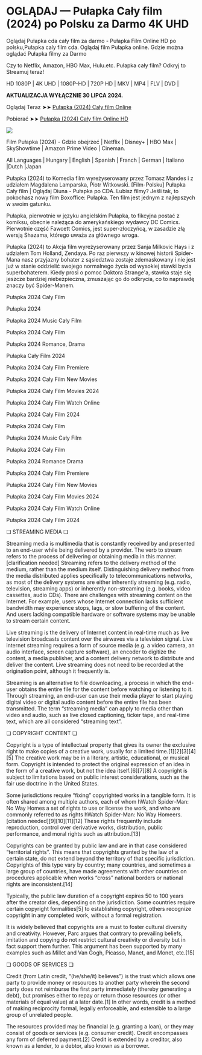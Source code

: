 # OGLĄDAJ — Pułapka Cały film (2024) po Polsku za Darmo 4K UHD

Oglądaj Pułapka cda cały film za darmo - Pułapka Film Online HD po polsku,Pułapka caly film cda. Oglądaj film Pułapka online. Gdzie można oglądać Pułapka filmy za Darmo

Czy to Netflix, Amazon, HBO Max, Hulu.etc. Pułapka cały film? Odkryj to Streamuj teraz!

HD 1080P | 4K UHD | 1080P-HD | 720P HD | MKV | MP4 | FLV | DVD |

**AKTUALIZACJA WYŁĄCZNIE 30 LIPCA 2024.**

Oglądaj Teraz ➤➤ [Pułapka (2024) Cały film Online](https://weflix.cloud/movie/1032823/trap.html?github)

Pobierać ➤➤ [Pułapka (2024) Cały film Online HD](https://weflix.cloud/movie/1032823/trap.html?github)

<p dir="auto"><a href="https://weflix.cloud/movie/1032823/trap.html?github" rel="nofollow"><img src="https://camo.githubusercontent.com/917e6ed5c302499242165dcc02bdbce85c075fd21b35918eb9c0b771855261b8/68747470733a2f2f7374617469632e7769787374617469632e636f6d2f6d656469612f6232343966395f61646163386637306662336634356238383639313639366337376465313866337e6d76322e676966" style="max-width: 100%;"></a>
<span>
<a href="https://weflix.cloud/movie/1032823/trap.html?github" rel="nofollow">
</a></span></p>

Film Pułapka (2024) - Gdzie obejrzeć | Netflix | Disney+ | HBO Max | SkyShowtime | Amazon Prime Video | Cineman.

All Languages | Hungary | English | Spanish | Franch | German | Italiano |Dutch |Japan

Pułapka (2024) to Komedia film wyreżyserowany przez Tomasz Mandes i z udziałem Magdalena Lamparska, Piotr Witkowski. [Film-Polsku] Pułapka Cały film | Oglądaj Diuna - Pułapka po CDA. Lubisz filmy? Jeśli tak, to pokochasz nowy film Boxoffice: Pułapka. Ten film jest jednym z najlepszych w swoim gatunku.

Pułapka, pierwotnie w języku angielskim Pułapka, to fikcyjna postać z komiksu, obecnie należąca do amerykańskiego wydawcy DC Comics. Pierwotnie część Fawcett Comics, jest super-złoczyńcą, w zasadzie złą wersją Shazama, którego uważa za głównego wroga.

Pułapka (2024) to Akcja film wyreżyserowany przez Sanja Milkovic Hays i z udziałem Tom Holland, Zendaya. Po raz pierwszy w kinowej historii Spider-Mana nasz przyjazny bohater z sąsiedztwa zostaje zdemaskowany i nie jest już w stanie oddzielić swojego normalnego życia od wysokiej stawki bycia superbohaterem. Kiedy prosi o pomoc Doktora Strange'a, stawka staje się jeszcze bardziej niebezpieczna, zmuszając go do odkrycia, co to naprawdę znaczy być Spider-Manem.

Pułapka 2024 Cały Film

Pułapka 2024

Pułapka 2024 Music Cały Film

Pułapka 2024 Cały Film

Pułapka 2024 Romance, Drama

Pułapka Cały Film 2024

Pułapka 2024 Cały Film Premiere

Pułapka 2024 Cały Film New Movies

Pułapka 2024 Cały Film Movies 2024

Pułapka 2024 Cały Film Watch Online

Pułapka 2024 Cały Film 2024

Pułapka 2024 Cały Film

Pułapka 2024 Music Cały Film

Pułapka 2024 Cały Film

Pułapka 2024 Romance Drama

Pułapka 2024 Cały Film Premiere

Pułapka 2024 Cały Film New Movies

Pułapka 2024 Cały Film Movies 2024

Pułapka 2024 Cały Film Watch Online

Pułapka 2024 Cały Film 2024

❏ STREAMING MEDIA ❏

Streaming media is multimedia that is constantly received by and presented to an end-user while being delivered by a provider. The verb to stream refers to the process of delivering or obtaining media in this manner.[clarification needed] Streaming refers to the delivery method of the medium, rather than the medium itself. Distinguishing delivery method from the media distributed applies specifically to telecommunications networks, as most of the delivery systems are either inherently streaming (e.g. radio, television, streaming apps) or inherently non-streaming (e.g. books, video cassettes, audio CDs). There are challenges with streaming content on the Internet. For example, users whose Internet connection lacks sufficient bandwidth may experience stops, lags, or slow buffering of the content. And users lacking compatible hardware or software systems may be unable to stream certain content.

Live streaming is the delivery of Internet content in real-time much as live television broadcasts content over the airwaves via a television signal. Live internet streaming requires a form of source media (e.g. a video camera, an audio interface, screen capture software), an encoder to digitize the content, a media publisher, and a content delivery network to distribute and deliver the content. Live streaming does not need to be recorded at the origination point, although it frequently is.

Streaming is an alternative to file downloading, a process in which the end-user obtains the entire file for the content before watching or listening to it. Through streaming, an end-user can use their media player to start playing digital video or digital audio content before the entire file has been transmitted. The term “streaming media” can apply to media other than video and audio, such as live closed captioning, ticker tape, and real-time text, which are all considered “streaming text”.

❏ COPYRIGHT CONTENT ❏

Copyright is a type of intellectual property that gives its owner the exclusive right to make copies of a creative work, usually for a limited time.[1][2][3][4][5] The creative work may be in a literary, artistic, educational, or musical form. Copyright is intended to protect the original expression of an idea in the form of a creative work, but not the idea itself.[6][7][8] A copyright is subject to limitations based on public interest considerations, such as the fair use doctrine in the United States.

Some jurisdictions require “fixing” copyrighted works in a tangible form. It is often shared among multiple authors, each of whom hWatch Spider-Man: No Way Homes a set of rights to use or license the work, and who are commonly referred to as rights hWatch Spider-Man: No Way Homeers.[citation needed][9][10][11][12] These rights frequently include reproduction, control over derivative works, distribution, public performance, and moral rights such as attribution.[13]

Copyrights can be granted by public law and are in that case considered “territorial rights”. This means that copyrights granted by the law of a certain state, do not extend beyond the territory of that specific jurisdiction. Copyrights of this type vary by country; many countries, and sometimes a large group of countries, have made agreements with other countries on procedures applicable when works “cross” national borders or national rights are inconsistent.[14]

Typically, the public law duration of a copyright expires 50 to 100 years after the creator dies, depending on the jurisdiction. Some countries require certain copyright formalities[5] to establishing copyright, others recognize copyright in any completed work, without a formal registration.

It is widely believed that copyrights are a must to foster cultural diversity and creativity. However, Parc argues that contrary to prevailing beliefs, imitation and copying do not restrict cultural creativity or diversity but in fact support them further. This argument has been supported by many examples such as Millet and Van Gogh, Picasso, Manet, and Monet, etc.[15]

❏ GOODS OF SERVICES ❏

Credit (from Latin credit, “(he/she/it) believes”) is the trust which allows one party to provide money or resources to another party wherein the second party does not reimburse the first party immediately (thereby generating a debt), but promises either to repay or return those resources (or other materials of equal value) at a later date.[1] In other words, credit is a method of making reciprocity formal, legally enforceable, and extensible to a large group of unrelated people.

The resources provided may be financial (e.g. granting a loan), or they may consist of goods or services (e.g. consumer credit). Credit encompasses any form of deferred payment.[2] Credit is extended by a creditor, also known as a lender, to a debtor, also known as a borrower.
